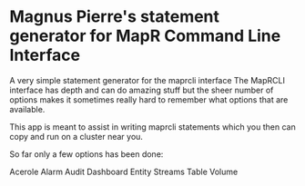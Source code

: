 # Magnus Pierre's statement generator for MapR Command Line Interface
A very simple statement generator for the maprcli interface
The MapRCLI interface has depth and can do amazing stuff but the sheer number of options makes it sometimes really hard to remember what options that are available.

This app is meant to assist in writing maprcli statements which you then can copy and run on a cluster near you.

So far only a few options has been done:

Acerole
Alarm
Audit
Dashboard
Entity
Streams
Table
Volume

